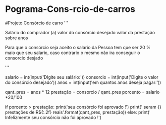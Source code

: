 # Pograma-Cons-rcio-de-carros
#Projeto Consórcio de carro
'''

Salário do comprador (a)
valor do consórcio desejado
valor da prestação sobre anos

Para que o consórcio seja aceito o salario da Pessoa tem que ser 20 % maio
que seu salario, caso contrario o mesmo não ira conseguir o consorcio desjado

'''

salario   = int(input('DIgite seu salário:'))
consorcio = int(input('Digite o valor do consórcio desejado'))
anos      = int(input('em quantos anos deseja pagar:'))


qant_pres = anos * 12
prestação = consorcio / qant_pres
porcento  = salario *20/100


if porcento  > prestação:
    print('seu consórcio foi aprovado !')
    print(' seram {} prestações de R${:.2f} reais'.format(qant_pres, prestação))
else:
    print(' Infelizmente seu consórcio não foi aprovado !')

